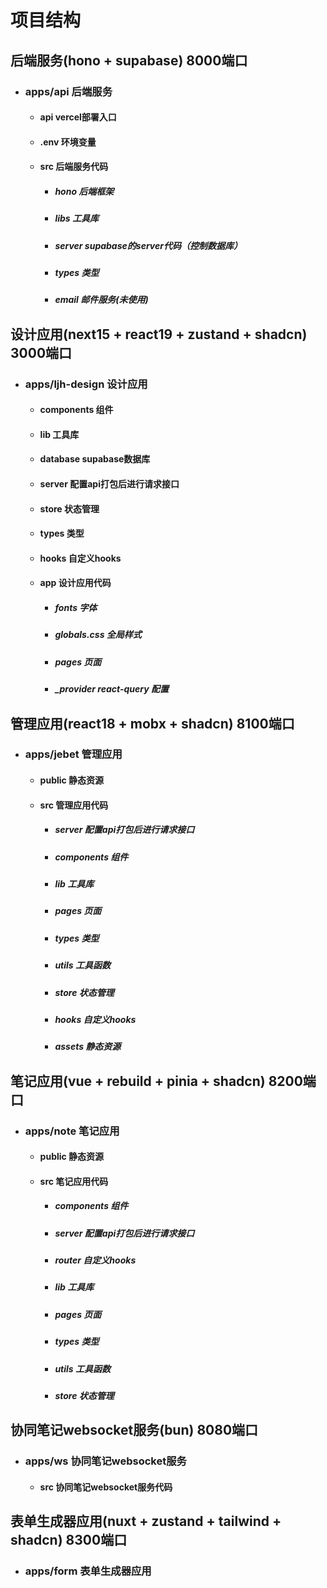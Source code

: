 # 项目结构

## 后端服务(hono + supabase) 8000端口

- ### apps/api 后端服务

  - #### api vercel部署入口
  - #### .env 环境变量
  - #### src 后端服务代码
    - ##### hono 后端框架
    - ##### libs 工具库
    - ##### server supabase的server代码（控制数据库）
    - ##### types 类型
    - ##### email 邮件服务(未使用)

## 设计应用(next15 + react19 + zustand + shadcn) 3000端口

- ### apps/ljh-design 设计应用

  - #### components 组件
  - #### lib 工具库
  - #### database supabase数据库
  - #### server 配置api打包后进行请求接口
  - #### store 状态管理
  - #### types 类型
  - #### hooks 自定义hooks
  - #### app 设计应用代码
    - ##### fonts 字体
    - ##### globals.css 全局样式
    - ##### pages 页面
    - ##### \_provider react-query 配置

## 管理应用(react18 + mobx + shadcn) 8100端口

- ### apps/jebet 管理应用

  - #### public 静态资源
  - #### src 管理应用代码
    - ##### server 配置api打包后进行请求接口
    - ##### components 组件
    - ##### lib 工具库
    - ##### pages 页面
    - ##### types 类型
    - ##### utils 工具函数
    - ##### store 状态管理
    - ##### hooks 自定义hooks
    - ##### assets 静态资源

## 笔记应用(vue + rebuild + pinia + shadcn) 8200端口

- ### apps/note 笔记应用
  - #### public 静态资源
  - #### src 笔记应用代码
    - ##### components 组件
    - ##### server 配置api打包后进行请求接口
    - ##### router 自定义hooks
    - ##### lib 工具库
    - ##### pages 页面
    - ##### types 类型
    - ##### utils 工具函数
    - ##### store 状态管理

## 协同笔记websocket服务(bun) 8080端口

- ### apps/ws 协同笔记websocket服务
  - #### src 协同笔记websocket服务代码

## 表单生成器应用(nuxt + zustand + tailwind + shadcn) 8300端口

- ### apps/form 表单生成器应用
